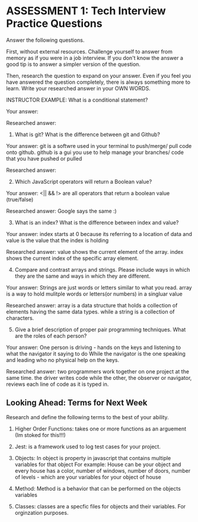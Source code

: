 # ASSESSMENT 1: Tech Interview Practice Questions

Answer the following questions.

First, without external resources. Challenge yourself to answer from memory as if you were in a job interview. If you don't know the answer a good tip is to answer a simpler version of the question.

Then, research the question to expand on your answer. Even if you feel you have answered the question completely, there is always something more to learn. Write your researched answer in your OWN WORDS.

INSTRUCTOR EXAMPLE: What is a conditional statement?

Your answer:

Researched answer:

1. What is git? What is the difference between git and Github?

Your answer: git is a softwre used in your terminal to push/merge/ pull code onto github.
                github is a gui you use to help manage your branches/ code that you have pushed or pulled

Researched answer:

2. Which JavaScript operators will return a Boolean value?

Your answer: <|| && !> are all operators that return a boolean value (true/false)

Researched answer: Google says the same :)

3. What is an index? What is the difference between index and value?

Your answer: index starts at 0 because its referring to a location of data and value is the value that the index is holding

Researched answer: value shows the current element of the array. index shows the current index of the specific array element.

4. Compare and contrast arrays and strings. Please include ways in which they are the same and ways in which they are different.

Your answer: Strings are just words or letters similar to what you read. array is a way to hold mulitple words or letters(or numbers) in a singluar value 

Researched answer: array is a data structure that holds a collection of elements having the same data types.  while a string is a collection of characters. 

5. Give a brief description of proper pair programming techniques. What are the roles of each person?

Your answer: One person is driving - hands on the keys and listening to what the navigator it saying to do
While the navigator is the one speaking and leading who no physical help on the keys.

Researched answer: two programmers work together on one project at the same time. the driver writes code while the other, the observer or navigator, reviews each line of code as it is typed in. 

## Looking Ahead: Terms for Next Week

Research and define the following terms to the best of your ability.

1. Higher Order Functions: takes one or more functions as an arguement (Im stoked for this!!!)

2. Jest: is a framework used to log test cases for your project. 

3. Objects: In object is property in javascript that contains multiple variables for that object
        For example: House can be your object and every house has a color, number of windows, number of doors, number of levels - which are your variables for your object of house

4. Method: Method is a behavior that can be performed on the objects variables

5. Classes: classes are a specfic files for objects and their variables. For orginzation purposes.
